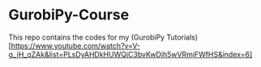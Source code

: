 # GurobiPy-Course
This repo contains the codes for my (GurobiPy Tutorials)[https://www.youtube.com/watch?v=V-g_jH_qZAk&list=PLsDyAHDkHUWQjC3bvKwDjh5wVRmjFWfHS&index=6]
